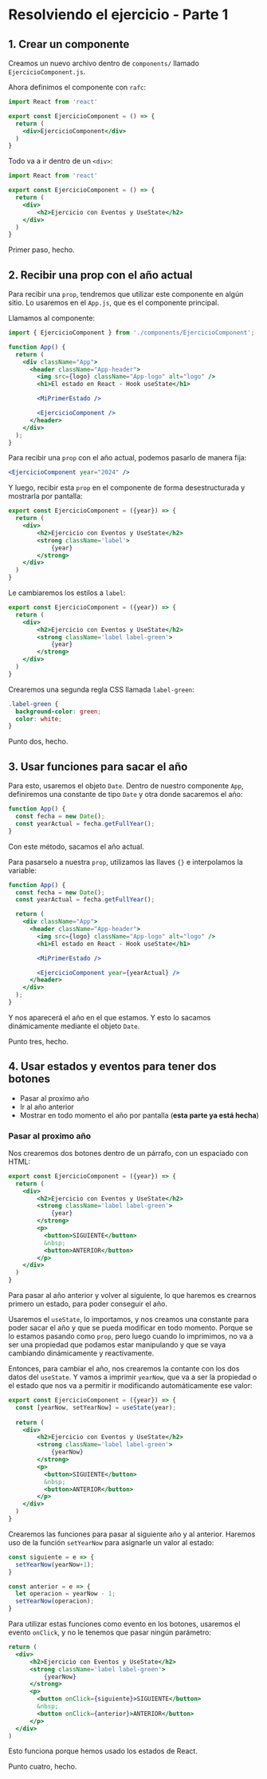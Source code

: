 # Resolviendo el ejercicio - Parte 1

## 1. Crear un componente

Creamos un nuevo archivo dentro de `components/` llamado `EjercicioComponent.js`.

Ahora definimos el componente con `rafc`:

```jsx
import React from 'react'

export const EjercicioComponent = () => {
  return (
    <div>EjercicioComponent</div>
  )
}
```

Todo va a ir dentro de un `<div>`:

```jsx
import React from 'react'

export const EjercicioComponent = () => {
  return (
    <div>
        <h2>Ejercicio con Eventos y UseState</h2>
    </div>
  )
}
```

Primer paso, hecho.

## 2. Recibir una prop con el año actual

Para recibir una `prop`, tendremos que utilizar este componente en algún sitio. Lo usaremos en el `App.js`, que es el componente principal.

Llamamos al componente:

```jsx
import { EjercicioComponent } from './components/EjercicioComponent';

function App() {
  return (
    <div className="App">
      <header className="App-header">
        <img src={logo} className="App-logo" alt="logo" />
        <h1>El estado en React - Hook useState</h1>

        <MiPrimerEstado />

        <EjercicioComponent />
      </header>
    </div>
  );
}
```

Para recibir una `prop` con el año actual, podemos pasarlo de manera fija:

```jsx
<EjercicioComponent year="2024" />
```

Y luego, recibir esta `prop` en el componente de forma desestructurada y mostrarla por pantalla:

```jsx
export const EjercicioComponent = ({year}) => {
  return (
    <div>
        <h2>Ejercicio con Eventos y UseState</h2>
        <strong className='label'>
            {year}
        </strong>
    </div>
  )
}
```

Le cambiaremos los estilos a `label`:

```jsx
export const EjercicioComponent = ({year}) => {
  return (
    <div>
        <h2>Ejercicio con Eventos y UseState</h2>
        <strong className='label label-green'>
            {year}
        </strong>
    </div>
  )
}
```

Crearemos una segunda regla CSS llamada `label-green`:

```css
.label-green {
  background-color: green;
  color: white;
}
```

Punto dos, hecho.

## 3. Usar funciones para sacar el año

Para esto, usaremos el objeto `Date`. Dentro de nuestro componente `App`, definiremos una constante de tipo `Date` y otra donde sacaremos el
año:

```jsx
function App() {
  const fecha = new Date();
  const yearActual = fecha.getFullYear();
}
```

Con este método, sacamos el año actual.

Para pasarselo a nuestra `prop`, utilizamos las llaves `{}` e interpolamos la variable:

```jsx
function App() {
  const fecha = new Date();
  const yearActual = fecha.getFullYear();

  return (
    <div className="App">
      <header className="App-header">
        <img src={logo} className="App-logo" alt="logo" />
        <h1>El estado en React - Hook useState</h1>

        <MiPrimerEstado />

        <EjercicioComponent year={yearActual} />
      </header>
    </div>
  );
}
```

Y nos aparecerá el año en el que estamos. Y esto lo sacamos dinámicamente mediante el objeto `Date`.

Punto tres, hecho.

## 4. Usar estados y eventos para tener dos botones

* Pasar al proximo año
* Ir al año anterior
* Mostrar en todo momento el año por pantalla (**esta parte ya está hecha**)

### Pasar al proximo año

Nos crearemos dos botones dentro de un párrafo, con un espaciado con HTML:

```jsx
export const EjercicioComponent = ({year}) => {
  return (
    <div>
        <h2>Ejercicio con Eventos y UseState</h2>
        <strong className='label label-green'>
            {year}
        </strong>
        <p>
          <button>SIGUIENTE</button>
          &nbsp;
          <button>ANTERIOR</button>
        </p>
    </div>
  )
}
```

Para pasar al año anterior y volver al siguiente, lo que haremos es crearnos primero un estado, para poder conseguir el año.

Usaremos el `useState`, lo importamos, y nos creamos una constante para poder sacar el año y que se pueda modificar en todo momento. Porque se lo
estamos pasando como `prop`, pero luego cuando lo imprimimos, no va a ser una propiedad que podamos estar manipulando y que se vaya cambiando
dinámicamente y reactivamente.

Entonces, para cambiar el año, nos crearemos la contante con los dos datos del `useState`. Y vamos a imprimir `yearNow`, que va a ser la
propiedad o el estado que nos va a permitir ir modificando automáticamente ese valor:

```jsx
export const EjercicioComponent = ({year}) => {
  const [yearNow, setYearNow] = useState(year);
  
  return (
    <div>
        <h2>Ejercicio con Eventos y UseState</h2>
        <strong className='label label-green'>
            {yearNow}
        </strong>
        <p>
          <button>SIGUIENTE</button>
          &nbsp;
          <button>ANTERIOR</button>
        </p>
    </div>
  )
}
```

Crearemos las funciones para pasar al siguiente año y al anterior. Haremos uso de la función `setYearNow` para asignarle un valor al estado:

```jsx
const siguiente = e => {
  setYearNow(yearNow+1);
}

const anterior = e => {
  let operacion = yearNow - 1;
  setYearNow(operacion);
}
```

Para utilizar estas funciones como evento en los botones, usaremos el evento `onClick`, y no le tenemos que pasar ningún parámetro:

```jsx
return (
  <div>
      <h2>Ejercicio con Eventos y UseState</h2>
      <strong className='label label-green'>
          {yearNow}
      </strong>
      <p>
        <button onClick={siguiente}>SIGUIENTE</button>
        &nbsp;
        <button onClick={anterior}>ANTERIOR</button>
      </p>
  </div>
)
```

Esto funciona porque hemos usado los estados de React.

Punto cuatro, hecho.